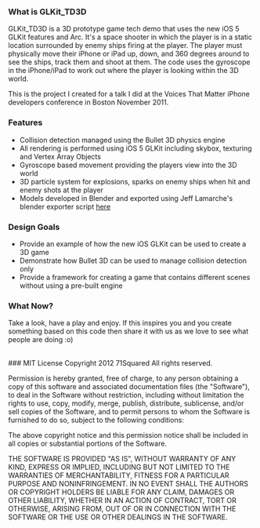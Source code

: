 ### What is GLKit_TD3D

GLKit_TD3D is a 3D prototype game tech demo that uses the new iOS 5 GLKit features and Arc. It's a space shooter in which the player is in a static location surrounded by enemy ships firing at the player. The player must physically move their iPhone or iPad up, down, and 360 degrees around to see the ships, track them and shoot at them. The code uses the gyroscope in the iPhone/iPad to work out where the player is looking within the 3D world.

This is the project I created for a talk I did at the Voices That Matter iPhone developers conference in Boston November 2011.

### Features

* Collision detection managed using the Bullet 3D physics engine
* All rendering is performed using iOS 5 GLKit including skybox, texturing and Vertex Array Objects
* Gyroscope based movement providing the players view into the 3D world
* 3D particle system for explosions, sparks on enemy ships when hit and enemy shots at the player
* Models developed in Blender and exported using Jeff Lamarche's blender exporter script [here](https://github.com/jlamarche/iOS-OpenGLES-Stuff)

### Design Goals

* Provide an example of how the new iOS GLKit can be used to create a 3D game
* Demonstrate how Bullet 3D can be used to manage collision detection only
* Provide a framework for creating a game that contains different scenes without using a pre-built engine

### What Now?

Take a look, have a play and enjoy. If this inspires you and you create something based on this code then share it with us as we love to see what people are doing :o)

<br/>
### MIT License
  Copyright 2012 71Squared All rights reserved.
  
  Permission is hereby granted, free of charge, to any person obtaining a copy
  of this software and associated documentation files (the "Software"), to deal
  in the Software without restriction, including without limitation the rights
  to use, copy, modify, merge, publish, distribute, sublicense, and/or sell
  copies of the Software, and to permit persons to whom the Software is
  furnished to do so, subject to the following conditions:
  
  The above copyright notice and this permission notice shall be included in
  all copies or substantial portions of the Software.
  
  THE SOFTWARE IS PROVIDED "AS IS", WITHOUT WARRANTY OF ANY KIND, EXPRESS OR
  IMPLIED, INCLUDING BUT NOT LIMITED TO THE WARRANTIES OF MERCHANTABILITY,
  FITNESS FOR A PARTICULAR PURPOSE AND NONINFRINGEMENT. IN NO EVENT SHALL THE
  AUTHORS OR COPYRIGHT HOLDERS BE LIABLE FOR ANY CLAIM, DAMAGES OR OTHER
  LIABILITY, WHETHER IN AN ACTION OF CONTRACT, TORT OR OTHERWISE, ARISING FROM,
  OUT OF OR IN CONNECTION WITH THE SOFTWARE OR THE USE OR OTHER DEALINGS IN
  THE SOFTWARE.